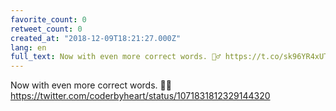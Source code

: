 ```yaml
---
favorite_count: 0
retweet_count: 0
created_at: "2018-12-09T18:21:27.000Z"
lang: en
full_text: Now with even more correct words. 🤷‍♂️ https://t.co/sk96YR4xUT
---
```


Now with even more correct words. 🤷‍♂️
<https://twitter.com/coderbyheart/status/1071831812329144320>
